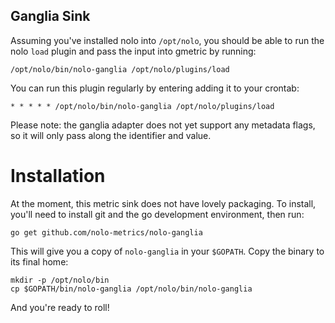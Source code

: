 Ganglia Sink
------------

Assuming you've installed nolo into `/opt/nolo`, you should be able to run the nolo `load` plugin and pass the input into gmetric by running:

    /opt/nolo/bin/nolo-ganglia /opt/nolo/plugins/load

You can run this plugin regularly by entering adding it to your crontab:

    * * * * * /opt/nolo/bin/nolo-ganglia /opt/nolo/plugins/load

Please note: the ganglia adapter does not yet support any metadata flags, so it will only pass along the identifier and value.

Installation
============

At the moment, this metric sink does not have lovely packaging. To install, you'll need to install git and the go development environment, then run:

    go get github.com/nolo-metrics/nolo-ganglia

This will give you a copy of `nolo-ganglia` in your `$GOPATH`. Copy the binary to its final home:

    mkdir -p /opt/nolo/bin
    cp $GOPATH/bin/nolo-ganglia /opt/nolo/bin/nolo-ganglia

And you're ready to roll!
